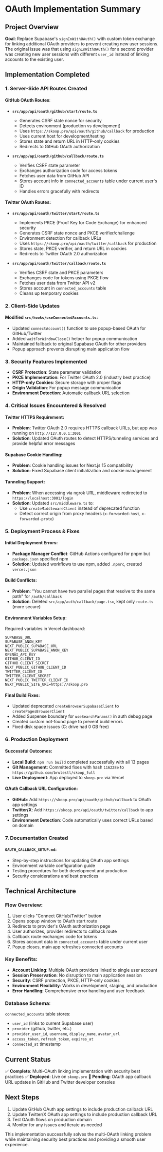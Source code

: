 # OAuth Implementation Summary

## Project Overview
**Goal**: Replace Supabase's `signInWithOAuth()` with custom token exchange for linking additional OAuth providers to prevent creating new user sessions. The original issue was that using `signInWithOAuth()` for a second provider was creating new user sessions with different `user_id` instead of linking accounts to the existing user.

## Implementation Completed

### 1. Server-Side API Routes Created

#### GitHub OAuth Routes:
- **`src/app/api/oauth/github/start/route.ts`**
  - Generates CSRF state nonce for security
  - Detects environment (production vs development)
  - Uses `https://skoop.pro/api/oauth/github/callback` for production
  - Uses current host for development/testing
  - Stores state and return URL in HTTP-only cookies
  - Redirects to GitHub OAuth authorization

- **`src/app/api/oauth/github/callback/route.ts`**
  - Verifies CSRF state parameter
  - Exchanges authorization code for access tokens
  - Fetches user data from GitHub API
  - Stores account info in `connected_accounts` table under current user's ID
  - Handles errors gracefully with redirects

#### Twitter OAuth Routes:
- **`src/app/api/oauth/twitter/start/route.ts`**
  - Implements PKCE (Proof Key for Code Exchange) for enhanced security
  - Generates CSRF state nonce and PKCE verifier/challenge
  - Environment detection for callback URLs
  - Uses `https://skoop.pro/api/oauth/twitter/callback` for production
  - Stores state, PKCE verifier, and return URL in cookies
  - Redirects to Twitter OAuth 2.0 authorization

- **`src/app/api/oauth/twitter/callback/route.ts`**
  - Verifies CSRF state and PKCE parameters
  - Exchanges code for tokens using PKCE flow
  - Fetches user data from Twitter API v2
  - Stores account in `connected_accounts` table
  - Cleans up temporary cookies

### 2. Client-Side Updates

#### Modified `src/hooks/useConnectedAccounts.ts`:
- Updated `connectAccount()` function to use popup-based OAuth for GitHub/Twitter
- Added `waitForWindowClose()` helper for popup communication
- Maintained fallback to original Supabase OAuth for other providers
- Popup approach prevents disrupting main application flow

### 3. Security Features Implemented

- **CSRF Protection**: State parameter validation
- **PKCE Implementation**: For Twitter OAuth 2.0 (industry best practice)
- **HTTP-only Cookies**: Secure storage with proper flags
- **Origin Validation**: For popup message communication
- **Environment Detection**: Automatic callback URL selection

### 4. Critical Issues Encountered & Resolved

#### Twitter HTTPS Requirement:
- **Problem**: Twitter OAuth 2.0 requires HTTPS callback URLs, but app was running on `http://127.0.0.1:3001`
- **Solution**: Updated OAuth routes to detect HTTPS/tunneling services and provide helpful error messages

#### Supabase Cookie Handling:
- **Problem**: Cookie handling issues for Next.js 15 compatibility
- **Solution**: Fixed Supabase client initialization and cookie management

#### Tunneling Support:
- **Problem**: When accessing via ngrok URL, middleware redirected to `https://localhost:3001/login`
- **Solution**: Updated `src/middleware.ts` to:
  - Use `createMiddlewareClient` instead of deprecated function
  - Detect correct origin from proxy headers (`x-forwarded-host`, `x-forwarded-proto`)

### 5. Deployment Process & Fixes

#### Initial Deployment Errors:
- **Package Manager Conflict**: GitHub Actions configured for pnpm but `package.json` specified npm
- **Solution**: Updated workflows to use npm, added `.npmrc`, created `vercel.json`

#### Build Conflicts:
- **Problem**: "You cannot have two parallel pages that resolve to the same path" for `/auth/callback`
- **Solution**: Deleted `src/app/auth/callback/page.tsx`, kept only `route.ts` (more secure)

#### Environment Variables Setup:
Required variables in Vercel dashboard:
```
SUPABASE_URL
SUPABASE_ANON_KEY
NEXT_PUBLIC_SUPABASE_URL
NEXT_PUBLIC_SUPABASE_ANON_KEY
OPENAI_API_KEY
GITHUB_CLIENT_ID
GITHUB_CLIENT_SECRET
NEXT_PUBLIC_GITHUB_CLIENT_ID
TWITTER_CLIENT_ID
TWITTER_CLIENT_SECRET
NEXT_PUBLIC_TWITTER_CLIENT_ID
NEXT_PUBLIC_SITE_URL=https://skoop.pro
```

#### Final Build Fixes:
- Updated deprecated `createBrowserSupabaseClient` to `createPagesBrowserClient`
- Added Suspense boundary for `useSearchParams()` in auth debug page
- Created custom not-found page to prevent build errors
- Fixed disk space issues (C: drive had 0 GB free)

### 6. Production Deployment

#### Successful Outcomes:
- **Local Build**: `npm run build` completed successfully with all 13 pages
- **Git Management**: Committed fixes with hash `116228e` to `https://github.com/brulestl/skoop_full`
- **Live Deployment**: App deployed to `skoop.pro` via Vercel

#### OAuth Callback URL Configuration:
- **GitHub**: Add `https://skoop.pro/api/oauth/github/callback` to OAuth app settings
- **Twitter/X**: Add `https://skoop.pro/api/oauth/twitter/callback` to app settings
- **Environment Detection**: Code automatically uses correct URLs based on domain

### 7. Documentation Created

#### `OAUTH_CALLBACK_SETUP.md`:
- Step-by-step instructions for updating OAuth app settings
- Environment variable configuration guide
- Testing procedures for both development and production
- Security considerations and best practices

## Technical Architecture

### Flow Overview:
1. User clicks "Connect GitHub/Twitter" button
2. Opens popup window to OAuth start route
3. Redirects to provider's OAuth authorization page
4. User authorizes, provider redirects to callback route
5. Callback route exchanges code for tokens
6. Stores account data in `connected_accounts` table under current user
7. Popup closes, main app refreshes connected accounts

### Key Benefits:
- **Account Linking**: Multiple OAuth providers linked to single user account
- **Session Preservation**: No disruption to main application session
- **Security**: CSRF protection, PKCE, HTTP-only cookies
- **Environment Flexibility**: Works in development, staging, and production
- **Error Handling**: Comprehensive error handling and user feedback

### Database Schema:
`connected_accounts` table stores:
- `user_id` (links to current Supabase user)
- `provider` (github, twitter, etc.)
- `provider_user_id`, `username`, `display_name`, `avatar_url`
- `access_token`, `refresh_token`, `expires_at`
- `connected_at` timestamp

## Current Status
✅ **Complete**: Multi-OAuth linking implementation with security best practices
✅ **Deployed**: Live on `skoop.pro` 
🔧 **Pending**: OAuth app callback URL updates in GitHub and Twitter developer consoles

## Next Steps
1. Update GitHub OAuth app settings to include production callback URL
2. Update Twitter/X OAuth app settings to include production callback URL  
3. Test OAuth flows on production domain
4. Monitor for any issues and iterate as needed

This implementation successfully solves the multi-OAuth linking problem while maintaining security best practices and providing a smooth user experience. 